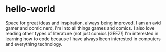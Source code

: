 # hello-world
Space for great ideas and inspiration, always being improved.
I am an avid gamer and comic nerd, i'm into all things games and comics. I also love reading other types of literature (not just comics [GEEZ!] I'm interested in learning how to code because I have always been interested in computers and everything technology.
